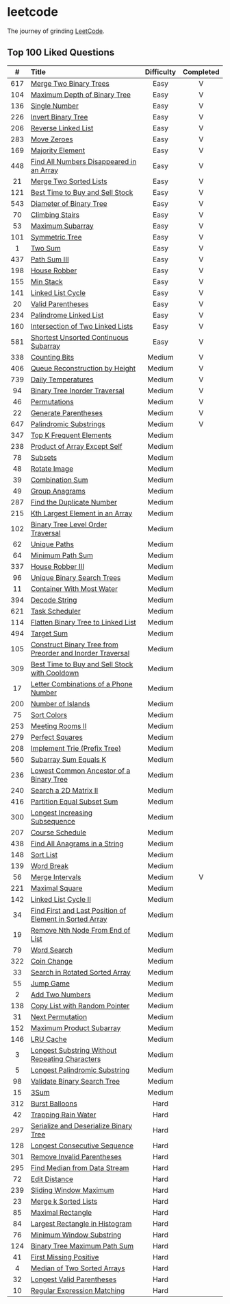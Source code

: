 # leetcode
The journey of grinding [LeetCode](https://leetcode.com/).

## Top 100 Liked Questions

| # | Title | Difficulty | Completed |
|:----:|:----|:-----:|:-----:|
| 617 | [Merge Two Binary Trees](https://leetcode.com/problems/merge-two-binary-trees) | Easy | V |
| 104 | [Maximum Depth of Binary Tree](https://leetcode.com/problems/maximum-depth-of-binary-tree) | Easy | V |
| 136 | [Single Number](https://leetcode.com/problems/single-number) | Easy | V |
| 226 | [Invert Binary Tree](https://leetcode.com/problems/invert-binary-tree) | Easy | V |
| 206 | [Reverse Linked List](https://leetcode.com/problems/reverse-linked-list) | Easy | V |
| 283 | [Move Zeroes](https://leetcode.com/problems/move-zeroes) | Easy | V |
| 169 | [Majority Element](https://leetcode.com/problems/majority-element) | Easy | V |
| 448 | [Find All Numbers Disappeared in an Array](https://leetcode.com/problems/find-all-numbers-disappeared-in-an-array) | Easy | V |
| 21 | [Merge Two Sorted Lists](https://leetcode.com/problems/merge-two-sorted-lists) | Easy | V |
| 121 | [Best Time to Buy and Sell Stock](https://leetcode.com/problems/best-time-to-buy-and-sell-stock) | Easy | V |
| 543 | [Diameter of Binary Tree](https://leetcode.com/problems/diameter-of-binary-tree) | Easy | V |
| 70 | [Climbing Stairs](https://leetcode.com/problems/climbing-stairs) | Easy | V |
| 53 | [Maximum Subarray](https://leetcode.com/problems/maximum-subarray) | Easy | V |
| 101 | [Symmetric Tree](https://leetcode.com/problems/symmetric-tree) | Easy | V |
| 1 | [Two Sum](https://leetcode.com/problems/two-sum) | Easy | V |
| 437 | [Path Sum III](https://leetcode.com/problems/path-sum-iii) | Easy | V |
| 198 | [House Robber](https://leetcode.com/problems/house-robber) | Easy | V |
| 155 | [Min Stack](https://leetcode.com/problems/min-stack) | Easy | V |
| 141 | [Linked List Cycle](https://leetcode.com/problems/linked-list-cycle) | Easy | V |
| 20 | [Valid Parentheses](https://leetcode.com/problems/valid-parentheses) | Easy | V |
| 234 | [Palindrome Linked List](https://leetcode.com/problems/palindrome-linked-list) | Easy | V |
| 160 | [Intersection of Two Linked Lists](https://leetcode.com/problems/intersection-of-two-linked-lists) | Easy | V |
| 581 | [Shortest Unsorted Continuous Subarray](https://leetcode.com/problems/shortest-unsorted-continuous-subarray) | Easy | V |
| 338 | [Counting Bits](https://leetcode.com/problems/counting-bits) | Medium | V |
| 406 | [Queue Reconstruction by Height](https://leetcode.com/problems/queue-reconstruction-by-height) | Medium | V |
| 739 | [Daily Temperatures](https://leetcode.com/problems/daily-temperatures) | Medium | V |
| 94 | [Binary Tree Inorder Traversal](https://leetcode.com/problems/binary-tree-inorder-traversal) | Medium | V |
| 46 | [Permutations](https://leetcode.com/problems/permutations) | Medium | V |
| 22 | [Generate Parentheses](https://leetcode.com/problems/generate-parentheses) | Medium | V |
| 647 | [Palindromic Substrings](https://leetcode.com/problems/palindromic-substrings) | Medium | V |
| 347 | [Top K Frequent Elements](https://leetcode.com/problems/top-k-frequent-elements) | Medium |  |
| 238 | [Product of Array Except Self](https://leetcode.com/problems/product-of-array-except-self) | Medium |  |
| 78 | [Subsets](https://leetcode.com/problems/subsets) | Medium |  |
| 48 | [Rotate Image](https://leetcode.com/problems/rotate-image) | Medium |  |
| 39 | [Combination Sum](https://leetcode.com/problems/combination-sum) | Medium |  |
| 49 | [Group Anagrams](https://leetcode.com/problems/group-anagrams) | Medium |  |
| 287 | [Find the Duplicate Number](https://leetcode.com/problems/find-the-duplicate-number) | Medium |  |
| 215 | [Kth Largest Element in an Array](https://leetcode.com/problems/kth-largest-element-in-an-array) | Medium |  |
| 102 | [Binary Tree Level Order Traversal](https://leetcode.com/problems/binary-tree-level-order-traversal) | Medium |  |
| 62 | [Unique Paths](https://leetcode.com/problems/unique-paths) | Medium |  |
| 64 | [Minimum Path Sum](https://leetcode.com/problems/minimum-path-sum) | Medium |  |
| 337 | [House Robber III](https://leetcode.com/problems/house-robber-iii) | Medium |  |
| 96 | [Unique Binary Search Trees](https://leetcode.com/problems/unique-binary-search-trees) | Medium |  |
| 11 | [Container With Most Water](https://leetcode.com/problems/container-with-most-water) | Medium |  |
| 394 | [Decode String](https://leetcode.com/problems/decode-string) | Medium |  |
| 621 | [Task Scheduler](https://leetcode.com/problems/task-scheduler) | Medium |  |
| 114 | [Flatten Binary Tree to Linked List](https://leetcode.com/problems/flatten-binary-tree-to-linked-list) | Medium |  |
| 494 | [Target Sum](https://leetcode.com/problems/target-sum) | Medium |  |
| 105 | [Construct Binary Tree from Preorder and Inorder Traversal](https://leetcode.com/problems/construct-binary-tree-from-preorder-and-inorder-traversal) | Medium |  |
| 309 | [Best Time to Buy and Sell Stock with Cooldown](https://leetcode.com/problems/best-time-to-buy-and-sell-stock-with-cooldown) | Medium |  |
| 17 | [Letter Combinations of a Phone Number](https://leetcode.com/problems/letter-combinations-of-a-phone-number) | Medium |  |
| 200 | [Number of Islands](https://leetcode.com/problems/number-of-islands) | Medium |  |
| 75 | [Sort Colors](https://leetcode.com/problems/sort-colors) | Medium |  |
| 253 | [Meeting Rooms II](https://leetcode.com/problems/meeting-rooms-ii) | Medium |  |
| 279 | [Perfect Squares](https://leetcode.com/problems/perfect-squares) | Medium |  |
| 208 | [Implement Trie (Prefix Tree)](https://leetcode.com/problems/implement-trie-prefix-tree) | Medium |  |
| 560 | [Subarray Sum Equals K](https://leetcode.com/problems/subarray-sum-equals-k) | Medium |  |
| 236 | [Lowest Common Ancestor of a Binary Tree](https://leetcode.com/problems/lowest-common-ancestor-of-a-binary-tree) | Medium |  |
| 240 | [Search a 2D Matrix II](https://leetcode.com/problems/search-a-2d-matrix-ii) | Medium |  |
| 416 | [Partition Equal Subset Sum](https://leetcode.com/problems/partition-equal-subset-sum) | Medium |  |
| 300 | [Longest Increasing Subsequence](https://leetcode.com/problems/longest-increasing-subsequence) | Medium |  |
| 207 | [Course Schedule](https://leetcode.com/problems/course-schedule) | Medium |  |
| 438 | [Find All Anagrams in a String](https://leetcode.com/problems/find-all-anagrams-in-a-string) | Medium |  |
| 148 | [Sort List](https://leetcode.com/problems/sort-list) | Medium |  |
| 139 | [Word Break](https://leetcode.com/problems/word-break) | Medium |  |
| 56 | [Merge Intervals](https://leetcode.com/problems/merge-intervals) | Medium | V |
| 221 | [Maximal Square](https://leetcode.com/problems/maximal-square) | Medium |  |
| 142 | [Linked List Cycle II](https://leetcode.com/problems/linked-list-cycle-ii) | Medium |  |
| 34 | [Find First and Last Position of Element in Sorted Array](https://leetcode.com/problems/find-first-and-last-position-of-element-in-sorted-array) | Medium |  |
| 19 | [Remove Nth Node From End of List](https://leetcode.com/problems/remove-nth-node-from-end-of-list) | Medium |  |
| 79 | [Word Search](https://leetcode.com/problems/word-search) | Medium |  |
| 322 | [Coin Change](https://leetcode.com/problems/coin-change) | Medium |  |
| 33 | [Search in Rotated Sorted Array](https://leetcode.com/problems/search-in-rotated-sorted-array) | Medium |  |
| 55 | [Jump Game](https://leetcode.com/problems/jump-game) | Medium |  |
| 2 | [Add Two Numbers](https://leetcode.com/problems/add-two-numbers) | Medium |  |
| 138 | [Copy List with Random Pointer](https://leetcode.com/problems/copy-list-with-random-pointer) | Medium |  |
| 31 | [Next Permutation](https://leetcode.com/problems/next-permutation) | Medium |  |
| 152 | [Maximum Product Subarray](https://leetcode.com/problems/maximum-product-subarray) | Medium |  |
| 146 | [LRU Cache](https://leetcode.com/problems/lru-cache) | Medium |  |
| 3 | [Longest Substring Without Repeating Characters](https://leetcode.com/problems/longest-substring-without-repeating-characters) | Medium |  |
| 5 | [Longest Palindromic Substring](https://leetcode.com/problems/longest-palindromic-substring) | Medium |  |
| 98 | [Validate Binary Search Tree](https://leetcode.com/problems/validate-binary-search-tree) | Medium |  |
| 15 | [3Sum](https://leetcode.com/problems/3sum) | Medium |  |
| 312 | [Burst Balloons](https://leetcode.com/problems/burst-balloons) | Hard |  |
| 42 | [Trapping Rain Water](https://leetcode.com/problems/trapping-rain-water) | Hard |  |
| 297 | [Serialize and Deserialize Binary Tree](https://leetcode.com/problems/serialize-and-deserialize-binary-tree) | Hard |  |
| 128 | [Longest Consecutive Sequence](https://leetcode.com/problems/longest-consecutive-sequence) | Hard |  |
| 301 | [Remove Invalid Parentheses](https://leetcode.com/problems/remove-invalid-parentheses) | Hard |  |
| 295 | [Find Median from Data Stream](https://leetcode.com/problems/find-median-from-data-stream) | Hard |  |
| 72 | [Edit Distance](https://leetcode.com/problems/edit-distance) | Hard |  |
| 239 | [Sliding Window Maximum](https://leetcode.com/problems/sliding-window-maximum) | Hard |  |
| 23 | [Merge k Sorted Lists](https://leetcode.com/problems/merge-k-sorted-lists) | Hard |  |
| 85 | [Maximal Rectangle](https://leetcode.com/problems/maximal-rectangle) | Hard |  |
| 84 | [Largest Rectangle in Histogram](https://leetcode.com/problems/largest-rectangle-in-histogram) | Hard |  |
| 76 | [Minimum Window Substring](https://leetcode.com/problems/minimum-window-substring) | Hard |  |
| 124 | [Binary Tree Maximum Path Sum](https://leetcode.com/problems/binary-tree-maximum-path-sum) | Hard |  |
| 41 | [First Missing Positive](https://leetcode.com/problems/first-missing-positive) | Hard |  |
| 4 | [Median of Two Sorted Arrays](https://leetcode.com/problems/median-of-two-sorted-arrays) | Hard |  |
| 32 | [Longest Valid Parentheses](https://leetcode.com/problems/longest-valid-parentheses) | Hard |  |
| 10 | [Regular Expression Matching](https://leetcode.com/problems/regular-expression-matching) | Hard |  |
